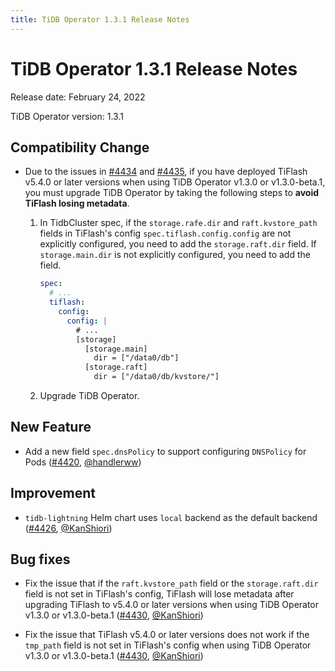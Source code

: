 ```yaml
---
title: TiDB Operator 1.3.1 Release Notes
---
```


# TiDB Operator 1.3.1 Release Notes

Release date: February 24, 2022

TiDB Operator version: 1.3.1

## Compatibility Change

- Due to the issues in [#4434](https://github.com/pingcap/tidb-operator/pull/4434) and [#4435](https://github.com/pingcap/tidb-operator/pull/4435), if you have deployed TiFlash v5.4.0 or later versions when using TiDB Operator v1.3.0 or v1.3.0-beta.1, you must upgrade TiDB Operator by taking the following steps to **avoid TiFlash losing metadata**.

    1. In TidbCluster spec, if the `storage.rafe.dir` and `raft.kvstore_path` fields in TiFlash's config `spec.tiflash.config.config` are not explicitly configured, you need to add the `storage.raft.dir` field. If `storage.main.dir` is not explicitly configured, you need to add the field.
    
        ```yaml
        spec:
          # ...
          tiflash:
            config:
              config: |
                # ...
                [storage]
                  [storage.main]
                    dir = ["/data0/db"]
                  [storage.raft]
                    dir = ["/data0/db/kvstore/"]
        ```
      
    2. Upgrade TiDB Operator.

## New Feature

- Add a new field `spec.dnsPolicy` to support configuring `DNSPolicy` for Pods ([#4420](https://github.com/pingcap/tidb-operator/pull/4420), [@handlerww](https://github.com/handlerww))

## Improvement

- `tidb-lightning` Helm chart uses `local` backend as the default backend ([#4426](https://github.com/pingcap/tidb-operator/pull/4426), [@KanShiori](https://github.com/KanShiori))

## Bug fixes

- Fix the issue that if the `raft.kvstore_path` field or the `storage.raft.dir` field is not set in TiFlash's config, TiFlash will lose metadata after upgrading TiFlash to v5.4.0 or later versions when using TiDB Operator v1.3.0 or v1.3.0-beta.1 ([#4430](https://github.com/pingcap/tidb-operator/pull/4430), [@KanShiori](https://github.com/KanShiori))

- Fix the issue that TiFlash v5.4.0 or later versions does not work if the `tmp_path` field is not set in TiFlash's config when using TiDB Operator v1.3.0 or v1.3.0-beta.1 ([#4430](https://github.com/pingcap/tidb-operator/pull/4430), [@KanShiori](https://github.com/KanShiori))
